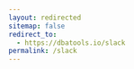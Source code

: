 ```yaml
---
layout: redirected
sitemap: false
redirect_to:
  - https://dbatools.io/slack
permalink: /slack
---
```


